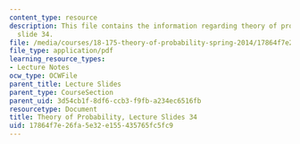 ```yaml
---
content_type: resource
description: This file contains the information regarding theory of probability, lecture
  slide 34.
file: /media/courses/18-175-theory-of-probability-spring-2014/17864f7e26fa5e32e155435765fc5fc9_MIT18_175S14_Lecture34.pdf
file_type: application/pdf
learning_resource_types:
- Lecture Notes
ocw_type: OCWFile
parent_title: Lecture Slides
parent_type: CourseSection
parent_uid: 3d54cb1f-8df6-ccb3-f9fb-a234ec6516fb
resourcetype: Document
title: Theory of Probability, Lecture Slides 34
uid: 17864f7e-26fa-5e32-e155-435765fc5fc9
---
```


